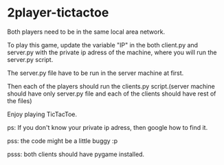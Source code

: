 # 2player-tictactoe
Both players need to be in the same local area network.

To play this game, update the variable "IP" in the both client.py and server.py with the private ip adress of the machine, where you will run the server.py script.

The server.py file have to be run in the server machine at first.

Then each of the players should run the clients.py script.(server machine should have only server.py file and each of the clients should have rest of the files)

Enjoy playing TicTacToe.


ps: If you don't know your private ip adress, then google how to find it.

pss: the code might be a little buggy :p

psss: both clients should have pygame installed.
